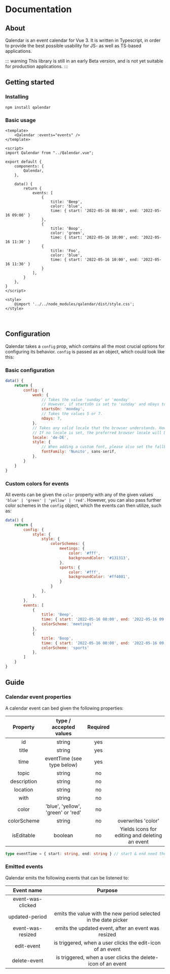 # Documentation
## About
Qalendar is an event calendar for Vue 3. It is written in Typescript, in order to provide the best possible usability for JS- as well as TS-based applications.

::: warning
This library is still in an early Beta version, and is not yet suitable for production applications.
:::

## Getting started

### Installing

```
npm install qalendar
```

### Basic usage

``` vue
<template>
    <Qalendar :events="events" />
</template>

<script>
import Qalendar from "../Qalendar.vue";

export default {
    components: {
        Qalendar,
    },

    data() {
        return {
            events: [
                {
                    title: 'Beep',
                    color: 'blue',
                    time: { start: '2022-05-16 08:00', end: '2022-05-16 09:00' }
                },
                {
                    title: 'Boop',
                    color: 'green',
                    time: { start: '2022-05-16 10:00', end: '2022-05-16 11:30' }
                {
                    title: 'Foo',
                    color: 'blue',
                    time: { start: '2022-05-16 10:00', end: '2022-05-16 11:30' }
                }
            ],
        }
    },
}
</script>

<style>
    @import '../../node_modules/qalendar/dist/style.css';
</style>
```

<br>

<script setup>
import Qalendar from '../src/Qalendar.vue'
</script>

<Qalendar :selected-date-default="new Date(2022, 4, 16)" :events="[ { title: 'Foo', color: 'blue', time: { start: '2022-05-16 08:00', end: '2022-05-16 09:00' } }, { title: 'Bar', color: 'green', time: { start: '2022-05-16 10:00', end: '2022-05-16 11:30' } }, { title: 'Foo', color: 'blue', time: { start: '2022-05-16 10:00', end: '2022-05-16 11:30' } } ]" />

## Configuration

Qalendar takes a `config` prop, which contains all the most crucial options for configuring its behavior. `config` is passed as an object, which could look like this:

### Basic configuration

``` js
data() {
    return {
        config: {
            week: {
                // Takes the value 'sunday' or 'monday'
                // However, if startsOn is set to 'sunday' and nDays to 5, the week displayed will be Monday - Friday
                startsOn: 'monday',
                // Takes the values 5 or 7.
                nDays: 7,
            },
            // Takes any valid locale that the browser understands. However, not all locales have been thorougly tested in Qalendar
            // If no locale is set, the preferred browser locale will be used
            locale: 'de-DE',
            style: {
                // When adding a custom font, please also set the fallback(s) yourself
                fontFamily: 'Nunito', sans-serif,
            },
        }
    }
}
```

### Custom colors for events

All events can be given the `color` property with any of the given values `'blue' | 'green' | 'yellow' | 'red'`. However, you can also pass further color schemes in the `config` object, which the events can then utilize, such as:

``` js
data() {
    return {
        config: {
            style: {
                style: {
                    colorSchemes: {
                        meetings: {
                            color: '#fff',
                            backgroundColor: '#131313',
                        },
                        sports: {
                            color: '#fff',
                            backgroundColor: '#ff4081',
                        }
                    }
                },
            },
        },
        events: [
            {
                title: 'Beep',
                time: { start: '2022-05-16 08:00', end: '2022-05-16 09:00' },
                colorScheme: 'meetings'
            },
            {
                title: 'Boop',
                time: { start: '2022-05-16 08:00', end: '2022-05-16 09:00' },
                colorScheme: 'sports'
            },
        ]
    }
}
```

## Guide

### Calendar event properties
A calendar event can bed given the following properties:

|   Property    |       type / accepted values       | Required  |                                                 |
|:-------------:|:----------------------------------:|:---------:|:-----------------------------------------------:|
|      id       |               string               |    yes    |                                                 |
|     title     |               string               |    yes    |                                                 |
|     time      |     eventTime (see type below)     |    yes    |                                                 |
|     topic     |               string               |    no     |                                                 |
|  description  |               string               |    no     |                                                 |
|   location    |               string               |    no     |                                                 |
|     with      |               string               |    no     |                                                 |
|     color     | 'blue', 'yellow', 'green' or 'red' |    no     |                                                 |
|  colorScheme  |               string               |    no     |               overwrites 'color'                |
|  isEditable   |              boolean               |    no     | Yields icons for editing and deleting an event  |

``` ts
type eventTime = { start: string, end: string } // start & end need the format YYYY-MM-DD hh:mm
```

### Emitted events
Qalendar emits the following events that can be listened to:

|    Event name     |                             Purpose                             |
|:-----------------:|:---------------------------------------------------------------:|
| event-was-clicked |                                                                 |
|  updated-period   | emits the value with the new period selected in the date picker |
| event-was-resized |       emits the updated event, after an event was resized       |
|    edit-event     |   is triggered, when a user clicks the edit-icon of an event    |
|   delete-event    |  is triggered, when a user clicks the delete-icon of an event   |
